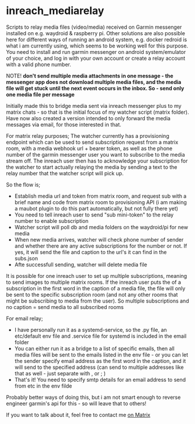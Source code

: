 # inreach_mediarelay

Scripts to relay media files (video/media) received on Garmin messenger installed on e.g. waydroid &amp; raspberry pi. Other solutions are also possible here for different ways of running an android system, e.g. docker redroid is what i am currently using, which seems to be working well for this purpose. You need to install and run garmin messenger on android system/emulator of your choice, and log in with your own account or create a relay account with a valid phone number.

NOTE! **don't send multiple media attachments in one message - the messenger app does not download multiple media files, and the media file will get stuck until the next event occurs in the inbox. So - send only one media file per message**

Initially made this to bridge media sent via inreach messenger plus to my matrix chats - so that is the initial focus of my watcher script (matrix folder). Have now also created a version intended to only forward the media messages via email, for those interested in that.

For matrix relay purposes;
The watcher currently has a provisioning endpoint which can be used to send subscription request from a matrix room, with a media webhook url + bearer token, as well as the phone number of the garmin messenger user you want to subscribe to the media stream off. The inreach user then has to acknowledge your subscription for the watcher to start actually relaying the media by sending a text to the relay number that the watcher script will pick up.

So the flow is;
- Establish media url and token from matrix room, and request sub with a brief name and code from matrix room to provisioning API (i am making a maubot plugin to do this part automatically, but not fully there yet)
- You need to tell inreach user to send "sub <name> mini-token" to the relay number to enable subscription
- Watcher script will poll db and media folders on the waydroid/pi for new media
- When new media arrives, watcher will check phone number of sender and whether there are any active subscriptions for the number or not. If yes, it will send the file and caption to the url's it can find in the subs.json
- Afte successfull sending, watcher will delete media file

 It is possible for one inreach user to set up multiple subscriptions, meaning to send images to multiple matrix rooms. If the inreach user puts the <name> of a subscription in the first word in the caption of a media file, the file will only be sent to the specific subscription room (and not any other rooms that might be subscribing to media from the user). So multiple subscriptions and no caption = send media to all subscribed rooms

For email relay;
- I have personally run it as a systemd-service, so the .py file, an etc/default env file and .service file for systemd is included in the email folder
- You can either run it as a bridge to a list of specific emails, then all media files will be sent to the emails listed in the env file - or you can let the sender specify email address as the first word in the caption, and it will send to the specified address (can send to multiple addresses like that as well - just separate with , or ; )
- That's it! You need to specify smtp details for an email address to send from etc in the env filde

 Probably better ways of doing this, but i am not smart enough to reverse engineer garmin's api for this - so will leave that to others!

 If you want to talk about it, feel free to contact me [on Matrix](https://matrix.to/#/#whatever:vibb.me)
